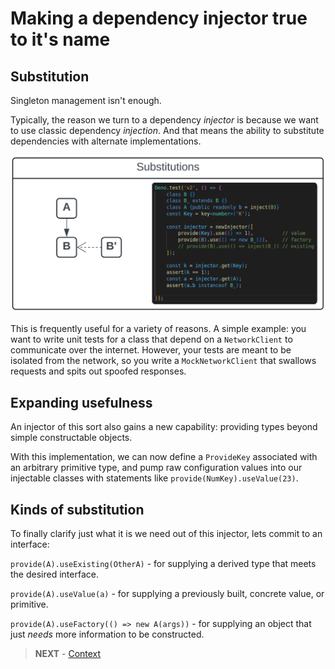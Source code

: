 # Making a dependency injector true to it's name

## Substitution

Singleton management isn't enough.

Typically, the reason we turn to a dependency _injector_ is because we want to
use classic dependency _injection_. And that means the ability to substitute
dependencies with alternate implementations.

<img src="./substitution.png" width=600>

This is frequently useful for a variety of reasons. A simple example: you want
to write unit tests for a class that depend on a `NetworkClient` to communicate
over the internet. However, your tests are meant to be isolated from the
network, so you write a `MockNetworkClient` that swallows requests and spits out
spoofed responses.

## Expanding usefulness

An injector of this sort also gains a new capability: providing types beyond
simple constructable objects.

With this implementation, we can now define a `ProvideKey` associated with an
arbitrary primitive type, and pump raw configuration values into our injectable
classes with statements like `provide(NumKey).useValue(23)`.

## Kinds of substitution

To finally clarify just what it is we need out of this injector, lets commit to
an interface:

`provide(A).useExisting(OtherA)` - for supplying a derived type that meets the
desired interface.

`provide(A).useValue(a)` - for supplying a previously built, concrete value, or
primitive.

`provide(A).useFactory(() => new A(args))` - for supplying an object that just
_needs_ more information to be constructed.

> **NEXT** - [Context](../v3/CONTEXT.md)